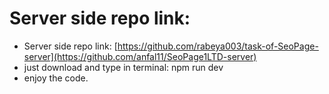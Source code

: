 # Server side repo link:
- Server side repo link: [https://github.com/rabeya003/task-of-SeoPage-server](https://github.com/anfal11/SeoPage1LTD-server)
- just download and type in terminal: npm run dev
- enjoy the code.


